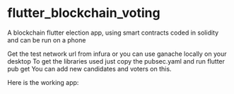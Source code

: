 # flutter_blockchain_voting
A blockchain flutter election app, using smart contracts coded in solidity and can be run on a phone 

Get the test network url from infura or you can use ganache locally on your desktop 
To get the libraries used just copy the pubsec.yaml and run flutter pub get
You can add new candidates and voters on this.

Here is the working app:
